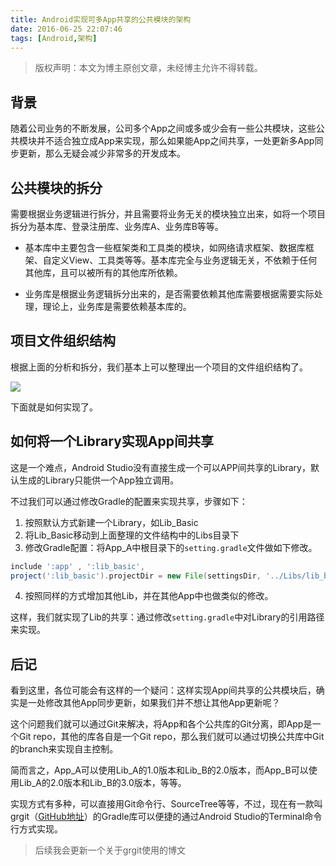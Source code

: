 ```yaml
---
title: Android实现可多App共享的公共模块的架构
date: 2016-06-25 22:07:46
tags: [Android,架构]
---
```


> 版权声明：本文为博主原创文章，未经博主允许不得转载。

## 背景

随着公司业务的不断发展，公司多个App之间或多或少会有一些公共模块，这些公共模块并不适合独立成App来实现，那么如果能App之间共享，一处更新多App同步更新，那么无疑会减少非常多的开发成本。

## 公共模块的拆分

需要根据业务逻辑进行拆分，并且需要将业务无关的模块独立出来，如将一个项目拆分为基本库、登录注册库、业务库A、业务库B等等。

- 基本库中主要包含一些框架类和工具类的模块，如网络请求框架、数据库框架、自定义View、工具类等等。基本库完全与业务逻辑无关，不依赖于任何其他库，且可以被所有的其他库所依赖。

- 业务库是根据业务逻辑拆分出来的，是否需要依赖其他库需要根据需要实际处理，理论上，业务库是需要依赖基本库的。

## 项目文件组织结构

根据上面的分析和拆分，我们基本上可以整理出一个项目的文件组织结构了。

![](http://7xuvhf.com1.z0.glb.clouddn.com/Q20160625211909.png)

下面就是如何实现了。

## 如何将一个Library实现App间共享

这是一个难点，Android Studio没有直接生成一个可以APP间共享的Library，默认生成的Library只能供一个App独立调用。

不过我们可以通过修改Gradle的配置来实现共享，步骤如下：

1. 按照默认方式新建一个Library，如Lib_Basic
2. 将Lib_Basic移动到上面整理的文件结构中的Libs目录下
3. 修改Gradle配置：将App_A中根目录下的`setting.gradle`文件做如下修改。

``` gradle
include ':app' , ':lib_basic', 
project(':lib_basic').projectDir = new File(settingsDir, '../Libs/lib_basic')
```

4. 按照同样的方式增加其他Lib，并在其他App中也做类似的修改。

这样，我们就实现了Lib的共享：通过修改`setting.gradle`中对Library的引用路径来实现。

## 后记

看到这里，各位可能会有这样的一个疑问：这样实现App间共享的公共模块后，确实是一处修改其他App同步更新，如果我们并不想让其他App更新呢？

这个问题我们就可以通过Git来解决，将App和各个公共库的Git分离，即App是一个Git repo，其他的库各自是一个Git repo，那么我们就可以通过切换公共库中Git的branch来实现自主控制。

简而言之，App_A可以使用Lib_A的1.0版本和Lib_B的2.0版本，而App_B可以使用Lib_A的2.0版本和Lib_B的3.0版本，等等。

实现方式有多种，可以直接用Git命令行、SourceTree等等，不过，现在有一款叫grgit（[GitHub地址](https://github.com/ajoberstar/grgit)）的Gradle库可以便捷的通过Android Studio的Terminal命令行方式实现。

> 后续我会更新一个关于grgit使用的博文
